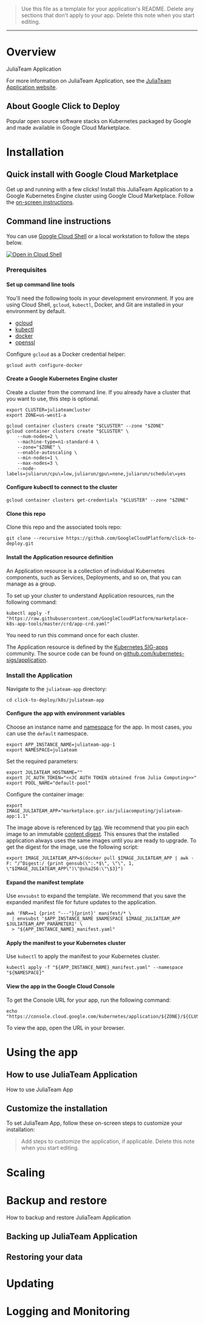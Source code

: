 > Use this file as a template for your application's README. Delete any
sections that don't apply to your app. Delete this note when you start
editing.

----

# Overview

JuliaTeam Application

For more information on JuliaTeam Application, see the
[JuliaTeam Application website](https://juliacomputing.com/).

## About Google Click to Deploy

Popular open source software stacks on Kubernetes packaged by Google and made
available in Google Cloud Marketplace.

# Installation

## Quick install with Google Cloud Marketplace

Get up and running with a few clicks! Install this JuliaTeam Application to a
Google Kubernetes Engine cluster using Google Cloud Marketplace. Follow the
[on-screen instructions](https://console.cloud.google.com/marketplace/details/google/juliateam-app).

## Command line instructions

You can use [Google Cloud Shell](https://cloud.google.com/shell/) or a local
workstation to follow the steps below.

[![Open in Cloud Shell](http://gstatic.com/cloudssh/images/open-btn.svg)](https://console.cloud.google.com/cloudshell/editor?cloudshell_git_repo=https://github.com/GoogleCloudPlatform/click-to-deploy&cloudshell_open_in_editor=README.md&cloudshell_working_dir=k8s/juliateam-app)

### Prerequisites

#### Set up command line tools

You'll need the following tools in your development environment. If you are
using Cloud Shell, `gcloud`, `kubectl`, Docker, and Git are installed in your
environment by default.

-   [gcloud](https://cloud.google.com/sdk/gcloud/)
-   [kubectl](https://kubernetes.io/docs/tasks/tools/install-kubectl/)
-   [docker](https://docs.docker.com/install/)
-   [openssl](https://www.openssl.org/)

Configure `gcloud` as a Docker credential helper:

```shell
gcloud auth configure-docker
```

#### Create a Google Kubernetes Engine cluster

Create a cluster from the command line. If you already have a cluster that you
want to use, this step is optional.

```shell
export CLUSTER=juliateamcluster
export ZONE=us-west1-a

gcloud container clusters create "$CLUSTER" --zone "$ZONE"
gcloud container clusters create "$CLUSTER" \
    --num-nodes=2 \
    --machine-type=n1-standard-4 \
    --zone="$ZONE" \
    --enable-autoscaling \
    --min-nodes=1 \
    --max-nodes=3 \
    --node-labels=juliarun/cpu\=low,juliarun/gpu\=none,juliarun/schedule\=yes
```

#### Configure kubectl to connect to the cluster

```shell
gcloud container clusters get-credentials "$CLUSTER" --zone "$ZONE"
```

#### Clone this repo

Clone this repo and the associated tools repo:

```shell
git clone --recursive https://github.com/GoogleCloudPlatform/click-to-deploy.git
```

#### Install the Application resource definition

An Application resource is a collection of individual Kubernetes components,
such as Services, Deployments, and so on, that you can manage as a group.

To set up your cluster to understand Application resources, run the following
command:

```shell
kubectl apply -f "https://raw.githubusercontent.com/GoogleCloudPlatform/marketplace-k8s-app-tools/master/crd/app-crd.yaml"
```

You need to run this command once for each cluster.

The Application resource is defined by the
[Kubernetes SIG-apps](https://github.com/kubernetes/community/tree/master/sig-apps)
community. The source code can be found on
[github.com/kubernetes-sigs/application](https://github.com/kubernetes-sigs/application).

### Install the Application

Navigate to the `juliateam-app` directory:

```shell
cd click-to-deploy/k8s/juliateam-app
```

#### Configure the app with environment variables

Choose an instance name and
[namespace](https://kubernetes.io/docs/concepts/overview/working-with-objects/namespaces/)
for the app. In most cases, you can use the `default` namespace.

```shell
export APP_INSTANCE_NAME=juliateam-app-1
export NAMESPACE=juliateam
```

Set the required parameters:

```shell
export JULIATEAM_HOSTNAME=""
export JC_AUTH_TOKEN="<<JC AUTH TOKEN obtained from Julia Computing>>"
export POOL_NAME="default-pool"

```

Configure the container image:

```shell
export IMAGE_JULIATEAM_APP="marketplace.gcr.io/juliacomputing/juliateam-app:1.1"
```

The image above is referenced by
[tag](https://docs.docker.com/engine/reference/commandline/tag). We recommend
that you pin each image to an immutable
[content digest](https://docs.docker.com/registry/spec/api/#content-digests).
This ensures that the installed application always uses the same images until
you are ready to upgrade. To get the digest for the image, use the following
script:

```shell
export IMAGE_JULIATEAM_APP=$(docker pull $IMAGE_JULIATEAM_APP | awk -F: "/^Digest:/ {print gensub(\":.*$\", \"\", 1, \"$IMAGE_JULIATEAM_APP\")\"@sha256:\"\$3}")
```

#### Expand the manifest template

Use `envsubst` to expand the template. We recommend that you save the expanded
manifest file for future updates to the application.

```shell
awk 'FNR==1 {print "---"}{print}' manifest/* \
  | envsubst '$APP_INSTANCE_NAME $NAMESPACE $IMAGE_JULIATEAM_APP $JULIATEAM_APP_PARAMETER1' \
  > "${APP_INSTANCE_NAME}_manifest.yaml"
```

#### Apply the manifest to your Kubernetes cluster

Use `kubectl` to apply the manifest to your Kubernetes cluster.

```shell
kubectl apply -f "${APP_INSTANCE_NAME}_manifest.yaml" --namespace "${NAMESPACE}"
```

#### View the app in the Google Cloud Console

To get the Console URL for your app, run the following command:

```shell
echo "https://console.cloud.google.com/kubernetes/application/${ZONE}/${CLUSTER}/${NAMESPACE}/${APP_INSTANCE_NAME}"
```

To view the app, open the URL in your browser.

# Using the app

## How to use JuliaTeam Application

How to use JuliaTeam App

## Customize the installation

To set JuliaTeam App, follow these on-screen steps to customize your installation:

> Add steps to customize the application, if applicable. Delete this note when
you start editing.

# Scaling

# Backup and restore

How to backup and restore JuliaTeam Application

## Backing up JuliaTeam Application

## Restoring your data

# Updating

# Logging and Monitoring
